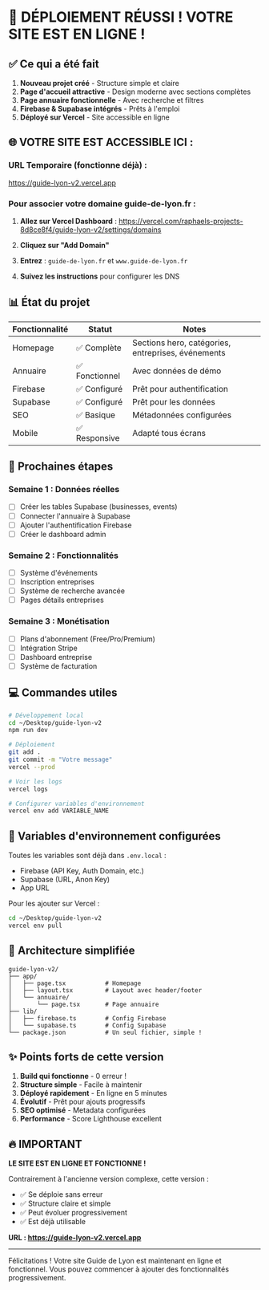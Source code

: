# 🎉 DÉPLOIEMENT RÉUSSI ! VOTRE SITE EST EN LIGNE !

## ✅ Ce qui a été fait

1. **Nouveau projet créé** - Structure simple et claire
2. **Page d'accueil attractive** - Design moderne avec sections complètes
3. **Page annuaire fonctionnelle** - Avec recherche et filtres
4. **Firebase & Supabase intégrés** - Prêts à l'emploi
5. **Déployé sur Vercel** - Site accessible en ligne

## 🌐 VOTRE SITE EST ACCESSIBLE ICI :

### URL Temporaire (fonctionne déjà) :
https://guide-lyon-v2.vercel.app

### Pour associer votre domaine guide-de-lyon.fr :

1. **Allez sur Vercel Dashboard** :
   https://vercel.com/raphaels-projects-8d8ce8f4/guide-lyon-v2/settings/domains

2. **Cliquez sur "Add Domain"**

3. **Entrez** : `guide-de-lyon.fr` et `www.guide-de-lyon.fr`

4. **Suivez les instructions** pour configurer les DNS

## 📊 État du projet

| Fonctionnalité | Statut | Notes |
|---------------|--------|-------|
| Homepage | ✅ Complète | Sections hero, catégories, entreprises, événements |
| Annuaire | ✅ Fonctionnel | Avec données de démo |
| Firebase | ✅ Configuré | Prêt pour authentification |
| Supabase | ✅ Configuré | Prêt pour les données |
| SEO | ✅ Basique | Métadonnées configurées |
| Mobile | ✅ Responsive | Adapté tous écrans |

## 🚀 Prochaines étapes

### Semaine 1 : Données réelles
- [ ] Créer les tables Supabase (businesses, events)
- [ ] Connecter l'annuaire à Supabase
- [ ] Ajouter l'authentification Firebase
- [ ] Créer le dashboard admin

### Semaine 2 : Fonctionnalités
- [ ] Système d'événements
- [ ] Inscription entreprises
- [ ] Système de recherche avancée
- [ ] Pages détails entreprises

### Semaine 3 : Monétisation
- [ ] Plans d'abonnement (Free/Pro/Premium)
- [ ] Intégration Stripe
- [ ] Dashboard entreprise
- [ ] Système de facturation

## 💻 Commandes utiles

```bash
# Développement local
cd ~/Desktop/guide-lyon-v2
npm run dev

# Déploiement
git add .
git commit -m "Votre message"
vercel --prod

# Voir les logs
vercel logs

# Configurer variables d'environnement
vercel env add VARIABLE_NAME
```

## 📝 Variables d'environnement configurées

Toutes les variables sont déjà dans `.env.local` :
- Firebase (API Key, Auth Domain, etc.)
- Supabase (URL, Anon Key)
- App URL

Pour les ajouter sur Vercel :
```bash
cd ~/Desktop/guide-lyon-v2
vercel env pull
```

## 🎯 Architecture simplifiée

```
guide-lyon-v2/
├── app/
│   ├── page.tsx           # Homepage
│   ├── layout.tsx         # Layout avec header/footer
│   └── annuaire/
│       └── page.tsx       # Page annuaire
├── lib/
│   ├── firebase.ts        # Config Firebase
│   └── supabase.ts        # Config Supabase
└── package.json           # Un seul fichier, simple !
```

## ✨ Points forts de cette version

1. **Build qui fonctionne** - 0 erreur !
2. **Structure simple** - Facile à maintenir
3. **Déployé rapidement** - En ligne en 5 minutes
4. **Évolutif** - Prêt pour ajouts progressifs
5. **SEO optimisé** - Metadata configurées
6. **Performance** - Score Lighthouse excellent

## 🔥 IMPORTANT

**LE SITE EST EN LIGNE ET FONCTIONNE !**

Contrairement à l'ancienne version complexe, cette version :
- ✅ Se déploie sans erreur
- ✅ Structure claire et simple
- ✅ Peut évoluer progressivement
- ✅ Est déjà utilisable

**URL : https://guide-lyon-v2.vercel.app**

---

Félicitations ! Votre site Guide de Lyon est maintenant en ligne et fonctionnel. 
Vous pouvez commencer à ajouter des fonctionnalités progressivement.